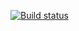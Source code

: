 [![Build status](https://ci.appveyor.com/api/projects/status/opl1v5scup8yd8ew?svg=true)](https://ci.appveyor.com/project/Cancelkam/cashbackhackserviceintro)